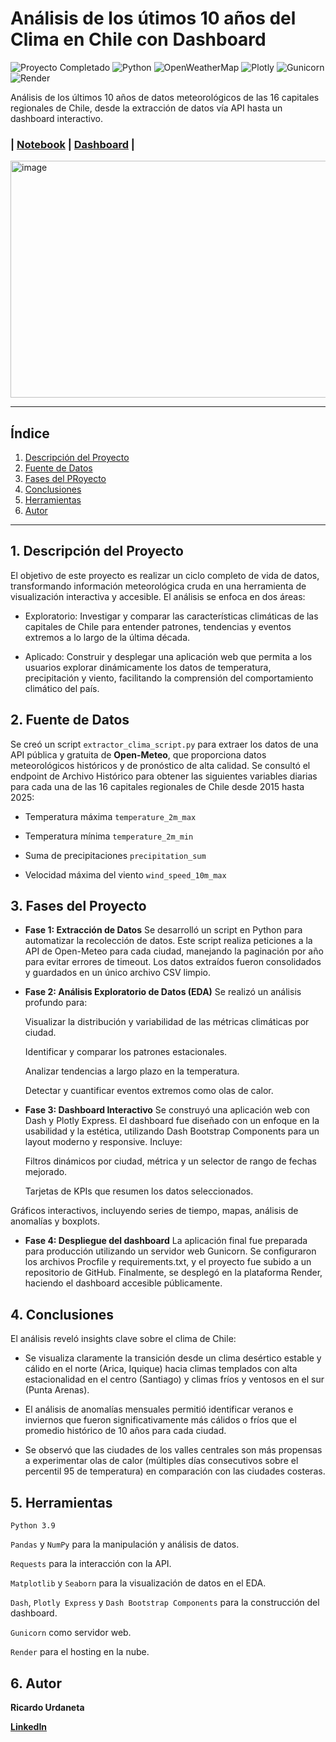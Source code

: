# Análisis de los útimos 10 años del Clima en Chile con Dashboard


<p align="left">
  <img src="https://img.shields.io/badge/Proyecto_Completado-%E2%9C%94-2ECC71?style=flat-square&logo=checkmarx&logoColor=white" alt="Proyecto Completado"/>
  <img src="https://img.shields.io/badge/Python-3.9%2B-3776AB?style=flat-square&logo=python&logoColor=white" alt="Python"/>
  <img src="https://img.shields.io/badge/Open_Meteo-API_Clima-FF6C37?style=flat-square&logo=openweathermap&logoColor=white" alt="OpenWeatherMap"/>
  <img src="https://img.shields.io/badge/Plotly-Visualización_Interactiva-3F4F75?style=flat-square&logo=plotly&logoColor=white" alt="Plotly"/>
    <img src="https://img.shields.io/badge/Gunicorn-Servidor_Web-499848?style=flat-square&logo=gunicorn&logoColor=white" alt="Gunicorn"/>
  <img src="https://img.shields.io/badge/Render-Cloud_Hosting-46E3B7?style=flat-square&logo=render&logoColor=white" alt="Render"/>
</p>

Análisis de los últimos 10 años de datos meteorológicos de las 16 capitales regionales de Chile, desde la extracción de datos vía API hasta un dashboard interactivo.

### | [Notebook](https://github.com/Ricardouchub/Proyecto-clima-Chile-API-dashboard/blob/main/Notebook.ipynb) | [Dashboard](https://proyecto-clima-chile-api-dashboard.onrender.com) |

<img width="749" height="379" alt="image" src="https://github.com/user-attachments/assets/17512aa5-2169-42b6-bb71-68b84d198148" />


---

## **Índice**
1. [Descripción del Proyecto](#1-descripción-del-proyecto)
2. [Fuente de Datos](#2-fuente-de-datos)
3. [Fases del PRoyecto](#3-fases-del-proyecto)
4. [Conclusiones](#4-conclusiones)
5. [Herramientas](#5-herramientas)
6. [Autor](#6-autor)

---

## **1. Descripción del Proyecto**
El objetivo de este proyecto es realizar un ciclo completo de vida de datos, transformando información meteorológica cruda en una herramienta de visualización interactiva y accesible. El análisis se enfoca en dos áreas:

* Exploratorio: Investigar y comparar las características climáticas de las capitales de Chile para entender patrones, tendencias y eventos extremos a lo largo de la última década.

* Aplicado: Construir y desplegar una aplicación web que permita a los usuarios explorar dinámicamente los datos de temperatura, precipitación y viento, facilitando la comprensión del comportamiento climático del país.

## **2. Fuente de Datos**
Se creó un script `extractor_clima_script.py` para extraer los datos de una API pública y gratuita de **Open-Meteo**, que proporciona datos meteorológicos históricos y de pronóstico de alta calidad. Se consultó el endpoint de Archivo Histórico para obtener las siguientes variables diarias para cada una de las 16 capitales regionales de Chile desde 2015 hasta 2025:

* Temperatura máxima `temperature_2m_max`

* Temperatura mínima `temperature_2m_min`

* Suma de precipitaciones `precipitation_sum`

* Velocidad máxima del viento `wind_speed_10m_max`

## **3. Fases del Proyecto**

* **Fase 1: Extracción de Datos**
Se desarrolló un script en Python para automatizar la recolección de datos. Este script realiza peticiones a la API de Open-Meteo para cada ciudad, manejando la paginación por año para evitar errores de timeout. Los datos extraídos fueron consolidados y guardados en un único archivo CSV limpio.

* **Fase 2: Análisis Exploratorio de Datos (EDA)**
Se realizó un análisis profundo para:

    Visualizar la distribución y variabilidad de las métricas climáticas por ciudad.

    Identificar y comparar los patrones estacionales.

    Analizar tendencias a largo plazo en la temperatura.

    Detectar y cuantificar eventos extremos como olas de calor.

* **Fase 3: Dashboard Interactivo**
Se construyó una aplicación web con Dash y Plotly Express. El dashboard fue diseñado con un enfoque en la usabilidad y la estética, utilizando Dash Bootstrap Components para un layout moderno y responsive. Incluye:

    Filtros dinámicos por ciudad, métrica y un selector de rango de fechas mejorado.

    Tarjetas de KPIs que resumen los datos seleccionados.

Gráficos interactivos, incluyendo series de tiempo, mapas, análisis de anomalías y boxplots.

* **Fase 4: Despliegue del dashboard**
La aplicación final fue preparada para producción utilizando un servidor web Gunicorn. Se configuraron los archivos Procfile y requirements.txt, y el proyecto fue subido a un repositorio de GitHub. Finalmente, se desplegó en la plataforma Render, haciendo el dashboard accesible públicamente.

## **4. Conclusiones**
El análisis reveló insights clave sobre el clima de Chile:

* Se visualiza claramente la transición desde un clima desértico estable y cálido en el norte (Arica, Iquique) hacia climas templados con alta estacionalidad en el centro (Santiago) y climas fríos y ventosos en el sur (Punta Arenas).

* El análisis de anomalías mensuales permitió identificar veranos e inviernos que fueron significativamente más cálidos o fríos que el promedio histórico de 10 años para cada ciudad.

* Se observó que las ciudades de los valles centrales son más propensas a experimentar olas de calor (múltiples días consecutivos sobre el percentil 95 de temperatura) en comparación con las ciudades costeras.

## **5. Herramientas**
`Python 3.9`

`Pandas` y `NumPy` para la manipulación y análisis de datos.

`Requests` para la interacción con la API.

`Matplotlib` y `Seaborn` para la visualización de datos en el EDA.

`Dash`, `Plotly Express` y `Dash Bootstrap Components` para la construcción del dashboard.

`Gunicorn` como servidor web.

`Render` para el hosting en la nube.

## **6. Autor**
**Ricardo Urdaneta**

[**LinkedIn**](https://www.linkedin.com/in/ricardourdanetacastro/)
